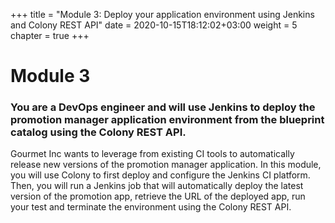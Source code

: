 +++
title = "Module 3: Deploy your application environment using Jenkins and Colony REST API"
date = 2020-10-15T18:12:02+03:00
weight = 5
chapter = true
+++

# Module 3

### You are a DevOps engineer and will use Jenkins to deploy the promotion manager application environment from the blueprint catalog using the Colony REST API. 
Gourmet Inc wants to leverage from existing CI tools to automatically release new versions of the promotion manager application.
In this module, you will use Colony to first deploy and configure the Jenkins CI platform. 
Then, you will run a Jenkins job that will automatically deploy the latest version of the promotion app, retrieve the URL of the deployed app, run your test and terminate the environment using the Colony REST API.
